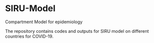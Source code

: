 # SIRU-Model
Compartment Model for epidemiology

The repository contains codes and outputs for SIRU model on different countries for COVID-19.
